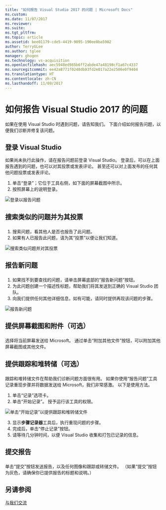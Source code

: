 ```yaml
---
title: "如何报告 Visual Studio 2017 的问题 | Microsoft Docs"
ms.custom: 
ms.date: 11/07/2017
ms.reviewer: 
ms.suite: 
ms.tgt_pltfrm: 
ms.topic: article
ms.assetid: bee01179-cde5-4419-9095-190ee0ba5902
author: TerryGLee
ms.author: tglee
manager: ghogen
ms.technology: vs-acquisition
ms.openlocfilehash: aec5948ed985b6ff2abde47a48198cf1a67c4337
ms.sourcegitcommit: ee42a8771f0248db93fd2e017a22e2506e0f9404
ms.translationtype: HT
ms.contentlocale: zh-CN
ms.lasthandoff: 11/09/2017
---
```

# <a name="how-to-report-a-problem-with-visual-studio-2017"></a>如何报告 Visual Studio 2017 的问题
如果在使用 Visual Studio 时遇到问题，请告知我们。 下面介绍如何报告问题，以便我们诊断并修复该问题。  

## <a name="sign-in-to-visual-studio"></a>登录 Visual Studio
如果尚未执行此操作，请在报告问题前登录 Visual Studio。 登录后，可以在上面报告遇到的问题，也可以对其投票或发表评论。 甚至还可以对上面发布的任何其他问题投票或发表评论。

1.  单击“登录”；它位于工具右侧，如下面的屏幕截图中所示。
2.  按照屏幕上的说明登录。

 ![登录以报告问题](../ide/media/sign-in-new-ux.png "登录以报告问题")  

## <a name="search-and-vote-for-similar-problems"></a>搜索类似的问题并为其投票  
###  <a name="search_and_vote"></a>  

1.  搜索问题，看其他人是否也报告了此问题。
2.  如果有人已报告此问题，请为其“投票”以便让我们知道。  

  ![搜索类似问题并对其投票](../ide/media/search-and-vote.png "搜索类似问题并对其投票")

## <a name="report-a-new-problem"></a>报告新问题
###  <a name="report_new_problem"></a>
1.  如果找不到要查找的问题，请单击屏幕底部的“报告新问题”按钮。
2.  为此问题创建一个描述性标题，帮助我们将其发送到正确的 Visual Studio 团队。
3.  向我们提供任何其他详细信息，如有可能，请同时提供再现该问题的步骤。

  ![报告新问题](../ide/media/report-new-problem.png "报告新问题")

## <a name="provide-a-screenshot-and-attachments-optional"></a>提供屏幕截图和附件（可选）
###  <a name="provide_screenshots"></a>
 选择将当前屏幕发送给 Microsoft。 通过单击“附加其他文件”按钮，可以附加其他屏幕截图或其他文件。  

## <a name="provide-a-trace-and-heap-dump-optional"></a>提供跟踪和堆转储（可选）  
###  <a name="provide_a_trace_and_heap_dump"></a>  

跟踪和堆转储文件在帮助我们诊断问题方面很有用。 如果你使用“报告问题”工具记录重现步骤并将数据发送给 Microsoft，我们非常感激。  以下是使用方法。

1.  单击“记录”选项卡。
2.  单击“开始记录”。 授予运行该工具的权限。

  ![单击“开始记录”以提供跟踪和堆转储文件](../ide/media/record-dialog-box.png "提供跟踪和堆转储文件")

3.  显示**步骤记录器**工具后，执行重现问题的步骤。
4.  完成后，单击“停止记录”按钮。
5.  请等待几分钟时间，以便 Visual Studio 收集和打包已记录的信息。

## <a name="submit-the-report"></a>提交报告  
###  <a name="submit_the_report"></a>  
 单击“提交”按钮发送报告，以及任何图像和跟踪或转储文件。 （如果“提交”按钮为灰色，请确保你已提供报告的标题和说明。）  

## <a name="see-also"></a>另请参阅  
 [与我们交流](../ide/talk-to-us.md)
